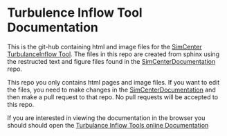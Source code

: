 # Turbulence Inflow Tool Documentation

This is the git-hub containing html and image files for the [SimCenter TurbulanceInflow Tool](https://simcenter.designsafe-ci.org/research-tools/tinf/). The files in this repo are created from sphinx using the restructed text and figure files found in the [SimCenterDocumentation](https://github.com/NHERI-SimCenter/SimCenterDocumentation) repo.

This repo you only contains html pages and image files. If you want to edit the files, you need to make changes in the [SimCenterDocumentation](https://github.com/NHERI-SimCenter/SimCenterDocumentation) and then make a pull request to that repo. No pull requests will be accepted to this repo.  

If you are interested in viewing the documentation in the browser you should should open the [Turbulance Inflow Tools online Documentation](https://NHERI-SimCenter.github.io/TinF-Documentation)


